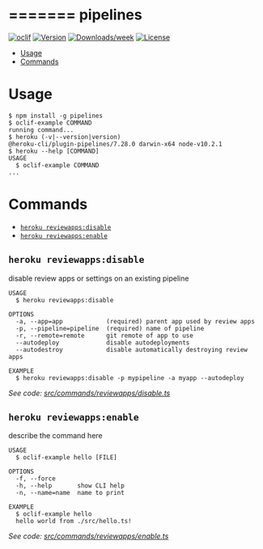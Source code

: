 =======
pipelines
=========



[![oclif](https://img.shields.io/badge/cli-oclif-brightgreen.svg)](https://oclif.io)
[![Version](https://img.shields.io/npm/v/pipelines.svg)](https://npmjs.org/package/pipelines)
[![Downloads/week](https://img.shields.io/npm/dw/pipelines.svg)](https://npmjs.org/package/pipelines)
[![License](https://img.shields.io/npm/l/pipelines.svg)](https://github.com/chadian/pipelines/blob/master/package.json)

<!-- toc -->
* [Usage](#usage)
* [Commands](#commands)
<!-- tocstop -->
# Usage
<!-- usage -->
```sh-session
$ npm install -g pipelines
$ oclif-example COMMAND
running command...
$ heroku (-v|--version|version)
@heroku-cli/plugin-pipelines/7.28.0 darwin-x64 node-v10.2.1
$ heroku --help [COMMAND]
USAGE
  $ oclif-example COMMAND
...
```
<!-- usagestop -->
# Commands
<!-- commands -->
* [`heroku reviewapps:disable`](#heroku-reviewappsdisable)
* [`heroku reviewapps:enable`](#heroku-reviewappsenable)

## `heroku reviewapps:disable`

disable review apps or settings on an existing pipeline

```
USAGE
  $ heroku reviewapps:disable

OPTIONS
  -a, --app=app            (required) parent app used by review apps
  -p, --pipeline=pipeline  (required) name of pipeline
  -r, --remote=remote      git remote of app to use
  --autodeploy             disable autodeployments
  --autodestroy            disable automatically destroying review apps

EXAMPLE
  $ heroku reviewapps:disable -p mypipeline -a myapp --autodeploy
```

_See code: [src/commands/reviewapps/disable.ts](https://github.com/heroku/heroku-cli-plugin-pipelines/blob/v7.28.0/src/commands/reviewapps/disable.ts)_

## `heroku reviewapps:enable`

describe the command here

```
USAGE
  $ oclif-example hello [FILE]

OPTIONS
  -f, --force
  -h, --help       show CLI help
  -n, --name=name  name to print

EXAMPLE
  $ oclif-example hello
  hello world from ./src/hello.ts!
```

_See code: [src/commands/reviewapps/enable.ts](https://github.com/heroku/heroku-cli-plugin-pipelines/blob/v7.28.0/src/commands/reviewapps/enable.ts)_
<!-- commandsstop -->
